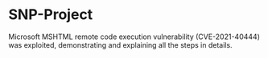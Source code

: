 # SNP-Project
Microsoft MSHTML remote code execution vulnerability (CVE-2021-40444) was exploited, demonstrating and explaining all the steps in details.
